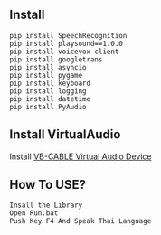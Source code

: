 ## Install 
```
pip install SpeechRecognition
pip install playsound==1.0.0
pip install voicevox-client
pip install googletrans
pip install asyncio
pip install pygame
pip install keyboard
pip install logging
pip install datetime
pip install PyAudio
```

## Install VirtualAudio
Install [VB-CABLE Virtual Audio Device](https://vb-audio.com/Cable/)

## How To USE?
```
Insall the Library
Open Run.bat
Push Key F4 And Speak Thai Language
```
